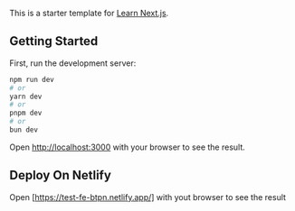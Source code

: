 This is a starter template for [Learn Next.js](https://nextjs.org/learn).

## Getting Started

First, run the development server:

```bash
npm run dev
# or
yarn dev
# or
pnpm dev
# or
bun dev
```

Open [http://localhost:3000](http://localhost:3000) with your browser to see the result.

## Deploy On Netlify

Open [https://test-fe-btpn.netlify.app/] with yout browser to see the result
